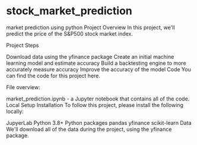 # stock_market_prediction
market prediction using python
Project Overview
In this project, we'll predict the price of the S&P500 stock market index.

Project Steps

Download data using the yfinance package
Create an initial machine learning model and estimate accuracy
Build a backtesting engine to more accurately measure accuracy
Improve the accuracy of the model
Code
You can find the code for this project here.

File overview:

market_prediction.ipynb - a Jupyter notebook that contains all of the code.
Local Setup
Installation
To follow this project, please install the following locally:

JupyerLab
Python 3.8+
Python packages
pandas
yfinance
scikit-learn
Data
We'll download all of the data during the project, using the yfinance package.

